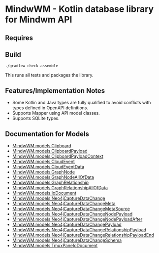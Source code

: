# MindwWM - Kotlin database library for Mindwm API

## Requires


## Build

```
./gradlew check assemble
```

This runs all tests and packages the library.

## Features/Implementation Notes

* Some Kotlin and Java types are fully qualified to avoid conflicts with types defined in OpenAPI definitions.
* Supports Mapper using API model classes.
* Supports SQLite types.

<a id="documentation-for-models"></a>
## Documentation for Models

 - [MindwWM.models.Clipboard](docs/Clipboard.md)
 - [MindwWM.models.ClipboardPayload](docs/ClipboardPayload.md)
 - [MindwWM.models.ClipboardPayloadContext](docs/ClipboardPayloadContext.md)
 - [MindwWM.models.CloudEvent](docs/CloudEvent.md)
 - [MindwWM.models.CloudEventData](docs/CloudEventData.md)
 - [MindwWM.models.GraphNode](docs/GraphNode.md)
 - [MindwWM.models.GraphNodeAllOfData](docs/GraphNodeAllOfData.md)
 - [MindwWM.models.GraphRelationship](docs/GraphRelationship.md)
 - [MindwWM.models.GraphRelationshipAllOfData](docs/GraphRelationshipAllOfData.md)
 - [MindwWM.models.IoDocument](docs/IoDocument.md)
 - [MindwWM.models.Neo4jCaptureDataChange](docs/Neo4jCaptureDataChange.md)
 - [MindwWM.models.Neo4jCaptureDataChangeMeta](docs/Neo4jCaptureDataChangeMeta.md)
 - [MindwWM.models.Neo4jCaptureDataChangeMetaSource](docs/Neo4jCaptureDataChangeMetaSource.md)
 - [MindwWM.models.Neo4jCaptureDataChangeNodePayload](docs/Neo4jCaptureDataChangeNodePayload.md)
 - [MindwWM.models.Neo4jCaptureDataChangeNodePayloadAfter](docs/Neo4jCaptureDataChangeNodePayloadAfter.md)
 - [MindwWM.models.Neo4jCaptureDataChangePayload](docs/Neo4jCaptureDataChangePayload.md)
 - [MindwWM.models.Neo4jCaptureDataChangeRelationshipPayload](docs/Neo4jCaptureDataChangeRelationshipPayload.md)
 - [MindwWM.models.Neo4jCaptureDataChangeRelationshipPayloadEnd](docs/Neo4jCaptureDataChangeRelationshipPayloadEnd.md)
 - [MindwWM.models.Neo4jCaptureDataChangeSchema](docs/Neo4jCaptureDataChangeSchema.md)
 - [MindwWM.models.TmuxPaneIoDocument](docs/TmuxPaneIoDocument.md)

